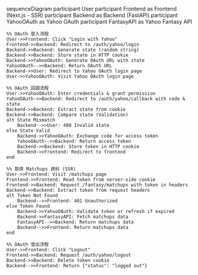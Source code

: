 sequenceDiagram
    participant User
    participant Frontend as Frontend (Next.js - SSR)
    participant Backend as Backend (FastAPI)
    participant YahooOAuth as Yahoo OAuth
    participant FantasyAPI as Yahoo Fantasy API

    %% OAuth 登入流程
    User->>Frontend: Click "Login with Yahoo"
    Frontend->>Backend: Redirect to /auth/yahoo/login
    Backend->>Backend: Generate state (random string)
    Backend->>Backend: Store state in HTTP cookie
    Backend->>YahooOAuth: Generate OAuth URL with state
    YahooOAuth-->>Backend: Return OAuth URL
    Backend->>User: Redirect to Yahoo OAuth login page
    User->>YahooOAuth: Visit Yahoo OAuth login page

    %% OAuth 回調流程
    User->>YahooOAuth: Enter credentials & grant permission
    YahooOAuth->>Backend: Redirect to /auth/yahoo/callback with code & state
    Backend->>Backend: Extract state from cookie
    Backend->>Backend: Compare state (Validation)
    alt State Mismatch
        Backend-->>User: 400 Invalid state
    else State Valid
        Backend->>YahooOAuth: Exchange code for access token
        YahooOAuth-->>Backend: Return access token
        Backend->>Backend: Store token in HTTP cookie
        Backend->>Frontend: Redirect to frontend
    end

    %% 取得 Matchups 資料 (SSR)
    User->>Frontend: Visit /matchups page
    Frontend->>Frontend: Read token from server-side cookie
    Frontend->>Backend: Request /fantasy/matchups with token in headers
    Backend->>Backend: Extract token from request headers
    alt Token Not Found
        Backend-->>Frontend: 401 Unauthorized
    else Token Found
        Backend->>YahooOAuth: Validate token or refresh if expired
        Backend->>FantasyAPI: Fetch matchups data
        FantasyAPI-->>Backend: Return matchups data
        Backend-->>Frontend: Return matchups data
    end

    %% OAuth 登出流程
    User->>Frontend: Click "Logout"
    Frontend->>Backend: Request /auth/yahoo/logout
    Backend->>Backend: Delete token cookie
    Backend-->>Frontend: Return {"status": "logged out"}
